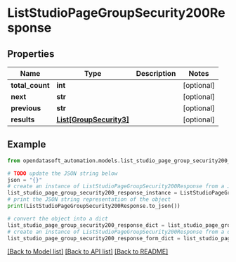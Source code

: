 # ListStudioPageGroupSecurity200Response


## Properties

Name | Type | Description | Notes
------------ | ------------- | ------------- | -------------
**total_count** | **int** |  | [optional] 
**next** | **str** |  | [optional] 
**previous** | **str** |  | [optional] 
**results** | [**List[GroupSecurity3]**](GroupSecurity3.md) |  | [optional] 

## Example

```python
from opendatasoft_automation.models.list_studio_page_group_security200_response import ListStudioPageGroupSecurity200Response

# TODO update the JSON string below
json = "{}"
# create an instance of ListStudioPageGroupSecurity200Response from a JSON string
list_studio_page_group_security200_response_instance = ListStudioPageGroupSecurity200Response.from_json(json)
# print the JSON string representation of the object
print(ListStudioPageGroupSecurity200Response.to_json())

# convert the object into a dict
list_studio_page_group_security200_response_dict = list_studio_page_group_security200_response_instance.to_dict()
# create an instance of ListStudioPageGroupSecurity200Response from a dict
list_studio_page_group_security200_response_form_dict = list_studio_page_group_security200_response.from_dict(list_studio_page_group_security200_response_dict)
```
[[Back to Model list]](../README.md#documentation-for-models) [[Back to API list]](../README.md#documentation-for-api-endpoints) [[Back to README]](../README.md)


